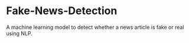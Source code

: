 # Fake-News-Detection
A machine learning model to detect whether a news article is fake or real using NLP.
